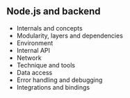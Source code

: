## Node.js and backend

- Internals and concepts
- Modularity, layers and dependencies
- Environment
- Internal API
- Network
- Technique and tools
- Data access
- Error handling and debugging
- Integrations and bindings
